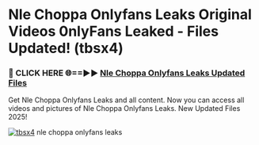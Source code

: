 # Nle Choppa Onlyfans Leaks Original Videos 0nlyFans Leaked - Files Updated! (tbsx4)

<h3>🔴 CLICK HERE 🌐==►► <a href="https://tinyurl.com/2wckxsce" rel="nofollow">Nle Choppa Onlyfans Leaks Updated Files</a></h3>

Get Nle Choppa Onlyfans Leaks and all content. Now you can access all videos and pictures of Nle Choppa Onlyfans Leaks. New Updated Files 2025!

[![tbsx4](https://i.imgur.com/AFduVYN.gif)](https://tinyurl.com/2wckxsce)
nle choppa onlyfans leaks